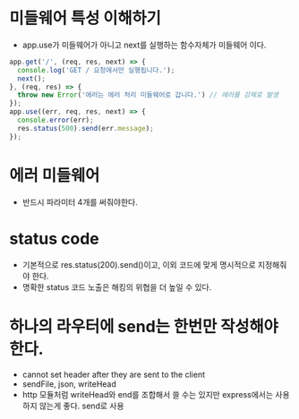 # 미들웨어 특성 이해하기
- app.use가 미들웨어가 아니고 next를 실행하는 함수자체가 미들웨어 이다.
```javascript
app.get('/', (req, res, next) => {
  console.log('GET / 요청에서만 실행됩니다.');
  next();
}, (req, res) => {
  throw new Error('에러는 에러 처리 미들웨어로 갑니다.') // 에러를 강제로 발생
});
app.use((err, req, res, next) => {
  console.error(err);
  res.status(500).send(err.message);
});
```
# 에러 미들웨어
- 반드시 파라미터 4개를 써줘야한다.

# status code
- 기본적으로 res.status(200).send()이고, 이외 코드에 맞게 명시적으로 지정해줘야 한다.
- 명확한 status 코드 노출은 해킹의 위협을 더 높일 수 있다.

# 하나의 라우터에 send는 한번만 작성해야 한다.
- cannot set header after they are sent to the client
- sendFile, json, writeHead
- http 모듈처럼 writeHead와 end를 조합해서 쓸 수는 있지만 express에서는 사용하지 않는게 좋다. send로 사용